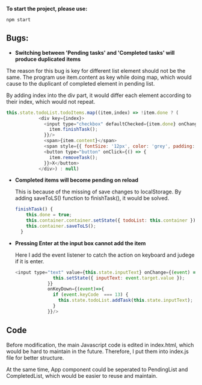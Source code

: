 **To start the project, please use:**

``````
npm start
``````

## Bugs:

- **Switching between 'Pending tasks' and 'Completed tasks' will produce duplicated items**
  

The reason for this bug is key for different list element should not be the same. The program use item.content as key while doing map, which would cause to the duplicant of completed element in pending list. 

  By adding index into the div part, it would differ each element according to their index, which would not repeat. 

  ``````javascript
  this.state.todoList.todoItems.map((item,index) => !item.done ? (
              <div key={index}>
                <input type="checkbox" defaultChecked={item.done} onChange={() => {
                  item.finishTask();
                }}/>
                <span>{item.content}</span>
                <span style={{ fontSize: '12px', color: 'grey', padding: '0 10px' }}>{ "Created at: " + item.createdAt}</span>
                <button type="button" onClick={() => {
                  item.removeTask();
                }}>X</button>
              </div>) : null)
  ``````

  

- **Completed items will become pending on reload**

  This is because of the missing of save changes to localStorage. By adding saveToLS() function to finishTask(), it would be solved. 

  ``````javascript
  finishTask() {
      this.done = true;
      this.container.container.setState({ todoList: this.container })
      this.container.saveToLS();
    }
  ``````

  

- **Pressing Enter at the input box cannot add the item**

  Here I add the event listener to catch the action on keyboard and judege if it is enter. 

  ``````javascript
  <input type="text" value={this.state.inputText} onChange={(event) => {
                this.setState({ inputText: event.target.value });
              }} 
              onKeyDown={(event)=>{
                if (event.keyCode  === 13) {
                  this.state.todoList.addTask(this.state.inputText);
                }
              }}/>
  ``````

  

## Code 

Before modification, the main Javascript code is edited in index.html, which would be hard to maintain in the future. Therefore, I put them into index.js file for better structure. 

At the same time, App component could be seperated to PendingList and CompletedList, which would be easier to reuse and maintain. 



